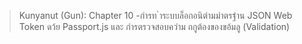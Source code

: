 




>Kunyanut (Gun): Chapter 10 -กํารท ําระบบล็อกอนิตํามมําตรฐําน JSON Web
Token ดว้ย Passport.js และ กํารตรวจสอบควําม
ถกูต้องของขอ้มลู (Validation)